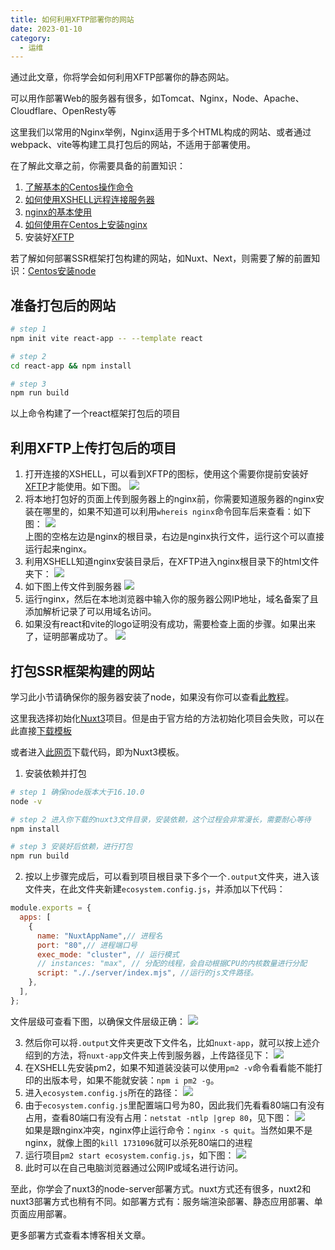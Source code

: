 ```yaml
---
title: 如何利用XFTP部署你的网站
date: 2023-01-10
category:
  - 运维
---
```



通过此文章，你将学会如何利用XFTP部署你的静态网站。

可以用作部署Web的服务器有很多，如Tomcat、Nginx，Node、Apache、Cloudflare、OpenResty等

<!-- more -->

这里我们以常用的Nginx举例，Nginx适用于多个HTML构成的网站、或者通过webpack、vite等构建工具打包后的网站，不适用于部署使用。

在了解此文章之前，你需要具备的前置知识：
1. [了解基本的Centos操作命令](./centos-Introduction.md)
2. [如何使用XSHELL远程连接服务器](./how-to-connect-server.md)
3. [nginx的基本使用](../nginx.md)
4. [如何使用在Centos上安装nginx](./centos-install-nginx.md)
5. 安装好[XFTP](https://www.xshell.com/zh/free-for-home-school/)

若了解如何部署SSR框架打包构建的网站，如Nuxt、Next，则需要了解的前置知识：[Centos安装node](./centos-install-node.md)

## 准备打包后的网站

```bash
# step 1
npm init vite react-app -- --template react

# step 2
cd react-app && npm install

# step 3 
npm run build
```

以上命令构建了一个react框架打包后的项目

## 利用XFTP上传打包后的项目

1. 打开连接的XSHELL，可以看到XFTP的图标，使用这个需要你提前安装好[XFTP](https://www.xshell.com/zh/free-for-home-school/)才能使用。如下图。
![](./img/use-xftp.png)
2. 将本地打包好的页面上传到服务器上的nginx前，你需要知道服务器的nginx安装在哪里的，如果不知道可以利用`whereis nginx`命令回车后来查看：如下图：
![](./img/whereis-nginx.png)  
上图的空格左边是nginx的根目录，右边是nginx执行文件，运行这个可以直接运行起来nginx。
3. 利用XSHELL知道nginx安装目录后，在XFTP进入nginx根目录下的html文件夹下：
![](./img/xftp-nginx-html-location.png)
4. 如下图上传文件到服务器
![](./img/upload-html.png)
5. 运行nginx，然后在本地浏览器中输入你的服务器公网IP地址，域名备案了且添加解析记录了可以用域名访问。
6. 如果没有react和vite的logo证明没有成功，需要检查上面的步骤。如果出来了，证明部署成功了。
![](./img/reploy-success-react.png)



## 打包SSR框架构建的网站

学习此小节请确保你的服务器安装了node，如果没有你可以查看[此教程](./centos-install-node.md)。

这里我选择初始化[Nuxt3](https://nuxt.com/docs/getting-started/installation)项目。但是由于官方给的方法初始化项目会失败，可以在此直接[下载模板](https://codeload.github.com/nuxt/starter/tar.gz/refs/heads/v3)


或者进入[此网页](https://github.com/nuxt/starter/tree/v3)下载代码，即为Nuxt3模板。

1. 安装依赖并打包
```bash
# step 1 确保node版本大于16.10.0
node -v

# step 2 进入你下载的nuxt3文件目录，安装依赖，这个过程会非常漫长，需要耐心等待
npm install

# step 3 安装好后依赖，进行打包
npm run build

```

2. 按以上步骤完成后，可以看到项目根目录下多个一个`.output`文件夹，进入该文件夹，在此文件夹新建`ecosystem.config.js`，并添加以下代码：
```js
module.exports = {
  apps: [
    {
      name: "NuxtAppName",// 进程名
      port: "80",// 进程端口号
      exec_mode: "cluster", // 运行模式
      // instances: "max", // 分配的线程，会自动根据CPU的内核数量进行分配
      script: "././server/index.mjs", //运行的js文件路径。
    },
  ],
};
```
文件层级可查看下图，以确保文件层级正确：
![](./img/pm2-config.png)

3. 然后你可以将`.output`文件夹更改下文件名，比如`nuxt-app`，就可以按上述介绍到的方法，将`nuxt-app`文件夹上传到服务器，上传路径见下：
![](./img/nuxt-app-location.png)
4. 在XSHELL先安装pm2，如果不知道装没装可以使用`pm2 -v`命令看看能不能打印的出版本号，如果不能就安装：`npm i pm2 -g`。
5. 进入`ecosystem.config.js`所在的路径：
![](./img/access-nuxt-app-location.png)
6. 由于`ecosystem.config.js`里配置端口号为80，因此我们先看看80端口有没有占用，查看80端口有没有占用：`netstat -ntlp |grep 80`，见下图：
![](./img/see-host.png)  
如果是跟nginx冲突，nginx停止运行命令：`nginx -s quit`。当然如果不是nginx，就像上图的`kill 1731096`就可以杀死80端口的进程
7. 运行项目`pm2 start ecosystem.config.js`，如下图：
![](./img/start-pm2.png)
8. 此时可以在自己电脑浏览器通过公网IP或域名进行访问。

至此，你学会了nuxt3的node-server部署方式。nuxt方式还有很多，nuxt2和nuxt3部署方式也稍有不同。如部署方式有：服务端渲染部署、静态应用部署、单页面应用部署。

更多部署方式查看本博客相关文章。
